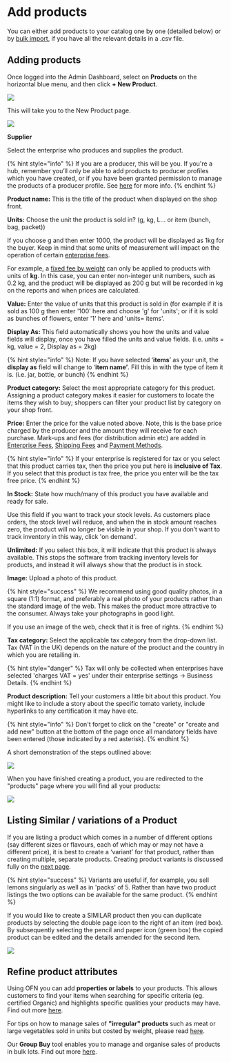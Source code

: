 # Add products

You can either add products to your catalog one by one \(detailed below\) or by [bulk import](product-and-inventory-import.md), if you have all the relevant details in a .csv file.

## Adding products

Once logged into the Admin Dashboard, select on **Products** on the horizontal blue menu, and then click **+ New Product**.

![](../../.gitbook/assets/add-new-product.png)

This will take you to the New Product page.

![](../../.gitbook/assets/new-product2.png)

**Supplier**

Select the enterprise who produces and supplies the product.

{% hint style="info" %}
If you are a producer, this will be you. If you're a hub, remember you’ll only be able to add products to producer profiles which you have created, or if you have been granted permission to manage the products of a producer profile. See [here](../enterprise-profile/create-or-connect-with-your-supplying-producers.md) for more info.
{% endhint %}

**Product name:** This is the title of the product when displayed on the shop front.

**Units:** Choose the unit the product is sold in? \(g, kg, L… or item \(bunch, bag, packet\)\)

If you choose g and then enter 1000, the product will be displayed as 1kg for the buyer. Keep in mind that some units of measurement will impact on the operation of certain [enterprise fees](../shopfront/enterprise-fees.md).

For example, a [fixed fee by weight](../shopfront/enterprise-fees.md#fee-calculators) can only be applied to products with units of **kg**. In this case, you can enter non-integer unit numbers, such as 0.2 kg, and the product will be displayed as 200 g but will be recorded in kg on the reports and when prices are calculated.

**Value:** Enter the value of units that this product is sold in \(for example if it is sold as 100 g then enter '100' here and choose 'g' for 'units'; or if it is sold as bunches of flowers, enter '1' here and 'units= items'.

**Display As:** This field automatically shows you how the units and value fields will display, once you have filled the units and value fields. \(i.e. units = kg, value = 2, Display as = 2kg\)

{% hint style="info" %}
Note: If you have selected ‘**items**’ as your unit, the **display as** field will change to ‘**item name’**. Fill this in with the type of item it is. \(i.e. jar, bottle, or bunch\)
{% endhint %}

**Product category:** Select the most appropriate category for this product. Assigning a product category makes it easier for customers to locate the items they wish to buy; shoppers can filter your product list by category on your shop front.

**Price:** Enter the price for the value noted above. Note, this is the base price charged by the producer and the amount they will receive for each purchase. Mark-ups and fees \(for distribution admin etc\) are added in [Enterprise Fees](../shopfront/enterprise-fees.md), [Shipping Fees](../shopfront/shipping-methods.md#fee-calculators) and [Payment Methods](../shopfront/payment-methods.md#fee-calculators).

{% hint style="info" %}
If your enterprise is registered for tax or you select that this product carries tax, then the price you put here is **inclusive of Tax**. If you select that this product is tax free, the price you enter will be the tax free price.
{% endhint %}

**In Stock:** State how much/many of this product you have available and ready for sale.

Use this field if you want to track your stock levels. As customers place orders, the stock level will reduce, and when the in stock amount reaches zero, the product will no longer be visible in your shop. If you don’t want to track inventory in this way, click 'on demand'.

**Unlimited:** If you select this box, it will indicate that this product is always available. This stops the software from tracking inventory levels for products, and instead it will always show that the product is in stock.

**Image:** Upload a photo of this product.

{% hint style="success" %}
We recommend using good quality photos, in a square \(1:1\) format, and preferably a real photo of your products rather than the standard image of the web. This makes the product more attractive to the consumer. Always take your photographs in good light.

If you use an image of the web, check that it is free of rights.
{% endhint %}

**Tax category:** Select the applicable tax category from the drop-down list. Tax \(VAT in the UK\) depends on the nature of the product and the country in which you are retailing in.

{% hint style="danger" %}
Tax will only be collected when enterprises have selected 'charges VAT = yes' under their enterprise settings -&gt; Business Details.
{% endhint %}

**Product description:** Tell your customers a little bit about this product. You might like to include a story about the specific tomato variety, include hyperlinks to any certification it may have etc.

{% hint style="info" %}
Don't forget to click on the "create" or "create and add new" button at the bottom of the page once all mandatory fields have been entered \(those indicated by a red asterisk\).
{% endhint %}

A short demonstration of the steps outlined above:

![](../../.gitbook/assets/productsadd.gif)

When you have finished creating a product, you are redirected to the "products" page where you will find all your products:

![](../../.gitbook/assets/productspage.jpg)

## Listing Similar / variations of a Product

If you are listing a product which comes in a number of different options \(say different sizes or flavours, each of which may or may not have a different price\), it is best to create a ‘variant’ for that product, rather than creating multiple, separate products. Creating product variants is discussed fully on the [next page](product-variants.md).

{% hint style="success" %}
Variants are useful if, for example, you sell lemons singularly as well as in 'packs' of 5. Rather than have two product listings the two options can be available for the same product.
{% endhint %}

If you would like to create a SIMILAR product then you can duplicate products by selecting the double page icon to the right of an item \(red box\). By subsequently selecting the pencil and paper icon \(green box\) the copied product can be edited and the details amended for the second item.

![](../../.gitbook/assets/productspagecopy.jpg)

## Refine product attributes

Using OFN you can add **properties or labels** to your products. This allows customers to find your items when searching for specific criteria \(eg. certified Organic\) and highlights specific qualities your products may have. Find out more [here](product-properties.md).

For tips on how to manage sales of **"irregular" products** such as meat or large vegetables sold in units but costed by weight, please read [here](pricing-irregular-items-kg.md).

Our **Group Buy** tool enables you to manage and organise sales of products in bulk lots. Find out more [here](group-buy-for-bulk-ordering.md).

